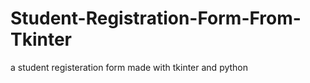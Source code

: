 # Student-Registration-Form-From-Tkinter
a student registeration form made with tkinter and python 

